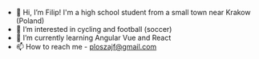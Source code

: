 - 👋 Hi, I’m Filip! I'm a high school student from a small town near Krakow (Poland)
- 👀 I’m interested in cycling and football (soccer)
- 🌱 I’m currently learning Angular Vue and React
- 📫 How to reach me - ploszajf@gmail.com




<!---
Ploszajf/Ploszajf is a ✨ special ✨ repository because its `README.md` (this file) appears on your GitHub profile.
You can click the Preview link to take a look at your changes.
--->

